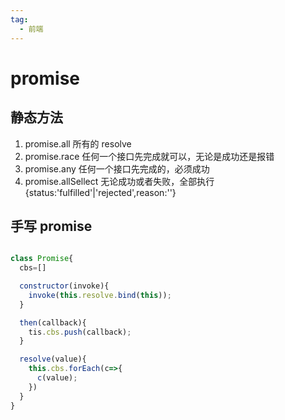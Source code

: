 ```yaml
---
tag:
  - 前端
---
```


# promise

## 静态方法

1. promise.all 所有的 resolve
2. promise.race 任何一个接口先完成就可以，无论是成功还是报错
3. promise.any 任何一个接口先完成的，必须成功
4. promise.allSellect 无论成功或者失败，全部执行 {status:'fulfilled'|'rejected',reason:''}

## 手写 promise

```javascript

class Promise{
  cbs=[]

  constructor(invoke){
    invoke(this.resolve.bind(this));
  }

  then(callback){
    tis.cbs.push(callback);
  }

  resolve(value){
    this.cbs.forEach(c=>{
      c(value);
    })
  }
}
```
